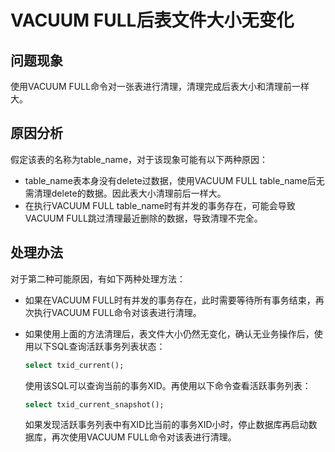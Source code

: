 # VACUUM FULL后表文件大小无变化

## 问题现象

使用VACUUM FULL命令对一张表进行清理，清理完成后表大小和清理前一样大。

## 原因分析

假定该表的名称为table_name，对于该现象可能有以下两种原因：

- table_name表本身没有delete过数据，使用VACUUM FULL table_name后无需清理delete的数据。因此表大小清理前后一样大。
- 在执行VACUUM FULL table_name时有并发的事务存在，可能会导致VACUUM FULL跳过清理最近删除的数据，导致清理不完全。

## 处理办法

对于第二种可能原因，有如下两种处理方法：

- 如果在VACUUM FULL时有并发的事务存在，此时需要等待所有事务结束，再次执行VACUUM FULL命令对该表进行清理。

- 如果使用上面的方法清理后，表文件大小仍然无变化，确认无业务操作后，使用以下SQL查询活跃事务列表状态：

  ```sql
  select txid_current();
  ```

  使用该SQL可以查询当前的事务XID。再使用以下命令查看活跃事务列表：

  ```sql
  select txid_current_snapshot();
  ```

  如果发现活跃事务列表中有XID比当前的事务XID小时，停止数据库再启动数据库，再次使用VACUUM FULL命令对该表进行清理。